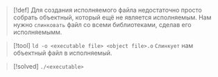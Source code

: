 
> [!def] 
> Для создания исполняемого файла недостаточно просто собрать объектный, который ещё не является исполняемым. Нам нужно `слинковать` файл со всеми библиотеками, сделав его исполняемымм.

> [!tool] 
> `ld -o <executable file> <object file>.o` 
> `Слинкует` нам объектный файл в исполняемый.

> [!solved] 
> `./<executable>`
